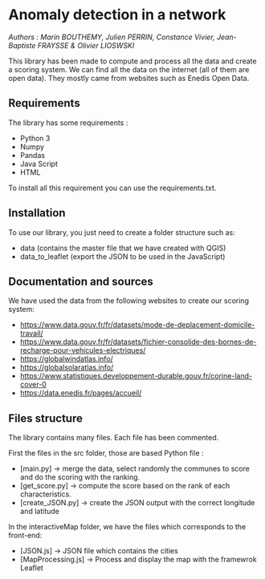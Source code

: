 # Anomaly detection in a network
*Authors : Marin BOUTHEMY, Julien PERRIN, Constance Vivier, Jean-Baptiste FRAYSSE & Olivier LIOSWSKI*

This library  has been made to compute and process all the data and create a scoring system. We can find all the data on the internet (all of them are open data).
They mostly came from websites such as Enedis Open Data.

## Requirements
The library has some requirements :
 - Python 3
 - Numpy
 - Pandas
 - Java Script
 - HTML

To install all this requirement you can use the requirements.txt.

## Installation
To use our library, you just need to create a folder structure such as:

- data (contains the master file that we have created with QGIS)
- data_to_leaflet (export the JSON to be used in the JavaScript)


## Documentation and sources

We have used the data from the following websites to create our scoring system:

- https://www.data.gouv.fr/fr/datasets/mode-de-deplacement-domicile-travail/
- https://www.data.gouv.fr/fr/datasets/fichier-consolide-des-bornes-de-recharge-pour-vehicules-electriques/
- https://globalwindatlas.info/
- https://globalsolaratlas.info/ 
- https://www.statistiques.developpement-durable.gouv.fr/corine-land-cover-0 
- https://data.enedis.fr/pages/accueil/

## Files structure
The library contains many files. Each file has been commented.

First the files in the src folder, those are based Python file :
 - [main.py] -> merge the data, select randomly the communes to score and do the scoring with the ranking.
 - [get_score.py] -> compute the score based on the rank of each characteristics.
 - [create_JSON.py] -> create the JSON output with the correct longitude and latitude

In the interactiveMap folder, we have the files which corresponds to the front-end:
- [JSON.js] -> JSON file which contains the cities
- [MapProcessing.js] -> Process and display the map with the framewrok Leaflet

